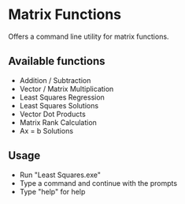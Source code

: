 # Matrix Functions
Offers a command line utility for matrix functions.
## Available functions
- Addition / Subtraction
- Vector / Matrix Multiplication
- Least Squares Regression 
- Least Squares Solutions
- Vector Dot Products
- Matrix Rank Calculation
- Ax = b Solutions
## Usage
- Run "Least Squares.exe"
- Type a command and continue with the prompts
- Type "help" for help 